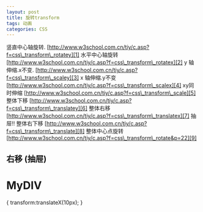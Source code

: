 ```yaml
---
layout: post
title: 旋转transform
tags: 动画
categories: CSS
---
```




竖直中心轴旋转. [http://www.w3school.com.cn/tiy/c.asp?f=css\_transform\_rotatey][1]
水平中心轴旋转 [http://www.w3school.com.cn/tiy/c.asp?f=css\_transform\_rotatex][2]
y 轴伸缩.x不变.  [http://www.w3school.com.cn/tiy/c.asp?f=css\_transform\_scaley][3]
x 轴伸缩.y不变  [http://www.w3school.com.cn/tiy/c.asp?f=css\_transform\_scalex][4]
xy同时伸缩      [http://www.w3school.com.cn/tiy/c.asp?f=css\_transform\_scale][5]
整体下移   [http://www.w3school.com.cn/tiy/c.asp?f=css\_transform\_translatey][6]
整体右移 [http://www.w3school.com.cn/tiy/c.asp?f=css\_transform\_translatex][7]    抽屉!!
整体右下移  [http://www.w3school.com.cn/tiy/c.asp?f=css\_transform\_translate][8]
整体中心点旋转 [http://www.w3school.com.cn/tiy/c.asp?f=css\_transform\_rotate&p=22][9]



## 右移 (抽屉)
# MyDIV
{ transform:translateX(10px); }




[1]:	http://www.w3school.com.cn/tiy/c.asp?f=css_transform_rotatey
[2]:	http://www.w3school.com.cn/tiy/c.asp?f=css_transform_rotatex
[3]:	http://www.w3school.com.cn/tiy/c.asp?f=css_transform_scaley
[4]:	http://www.w3school.com.cn/tiy/c.asp?f=css_transform_scalex
[5]:	http://www.w3school.com.cn/tiy/c.asp?f=css_transform_scale
[6]:	http://www.w3school.com.cn/tiy/c.asp?f=css_transform_translatey
[7]:	http://www.w3school.com.cn/tiy/c.asp?f=css_transform_translatex
[8]:	http://www.w3school.com.cn/tiy/c.asp?f=css_transform_translate
[9]:	http://www.w3school.com.cn/tiy/c.asp?f=css_transform_rotate&p=22